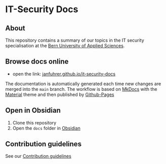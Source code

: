 # IT-Security Docs

## About

This repository contains a summary of our topics in the IT security specialisation at the [Bern University of Applied Sciences](https://www.bfh.ch/en/).

## Browse docs online

- open the link: [janfuhrer.github.io/it-security-docs](https://janfuhrer.github.io/it-security-docs/)


The documentation is automatically generated each time new changes are merged into the `main` branch. The workflow is based on [MkDocs](https://www.mkdocs.org/) with the [Material](https://squidfunk.github.io/mkdocs-material/) theme and then published by [Github-Pages](https://pages.github.com/)

## Open in Obsidian

1. Clone this repository
2. Open the `docs` folder in [Obsidian](https://obsidian.md)

## Contribution guidelines

See our [Contribution guidelines](CONTRIBUTING.md)
